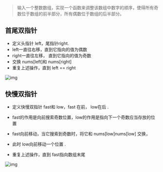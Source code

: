 > 输入一个整数数组，实现一个函数来调整该数组中数字的顺序，使得所有奇数位于数组的前半部分，所有偶数位于数组的后半部分。

## 首尾双指针

- 定义头指针 left，尾指针right.
- left一直往右移，直到它指向的值为偶数
- right一直往左移， 直到它指向的值为奇数
- 交换 nums[left]和 nums[right]
- 重复上述操作，直到 left == right

![img](https://pic.leetcode-cn.com/f25bd8d3c3fd5d30969be2954685a21f67e254a6487c6d9d27edf6589a0fca55.gif)

## 快慢双指针

- 定义快慢双指针 fast和 low，fast 在前， low在后 .

- fast的作用是向前搜索奇数位置，low的作用是指向下一个奇数应当存放的位置

- fast向前移动，当它搜索到奇数时，将它和 nums[low]nums[low] 交换，

- 此时 low向前移动一个位置 .

- 重复上述操作，直到 fast指向数组末尾

![img](https://pic.leetcode-cn.com/f607c90cfd7578d65a24a6aa513297900b681cfb72563168532765b636fd0c55.gif)

